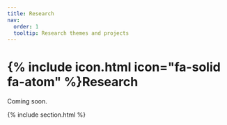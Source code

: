 ```yaml
---
title: Research
nav:
  order: 1
  tooltip: Research themes and projects
---
```


# {% include icon.html icon="fa-solid fa-atom" %}Research

Coming soon.

{% include section.html %}
